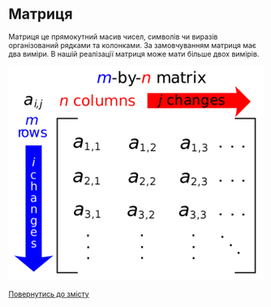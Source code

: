 # Матриця

Матриця це прямокутний масив чисел, символів чи виразів організований рядками та колонками. За замовчуванням матриця має два виміри. В нашій реалізації матриця може мати більше двох вимірів.

![Matrix](../../img/MatrixIndices.png)

[Повернутись до змісту](../README.md#Концепції)
